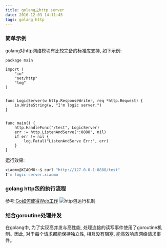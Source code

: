 ```yaml
---
title: golang之http server
date: 2016-12-03 14:11:45
tags: golang http
---
```


### 简单示例
golang对http网络模块有比较完备的标准库支持, 如下示例:

<!--more-->

```golang
package main

import (
    "io"
    "net/http"
    "log"
)


func LogicServer(w http.ResponseWriter, req *http.Request) {
    io.WriteString(w, "I'm logic server.")
}


func main() {
    http.HandleFunc("/test", LogicServer)
    err := http.ListenAndServe(":8888", nil)
    if err != nil {
        log.Fatal("ListenAndServe Err:", err)
    }
}
```
运行效果:
```bash
xiaomo@XIAOMO:~$ curl "http://127.0.0.1:8888/test"
I'm logic server.xiaomo
```

### golang http包的执行流程
参考:[Go如何使得Web工作](https://astaxie.gitbooks.io/build-web-application-with-golang/content/zh/03.3.html "http")
![http包运行机制](/img/golang_http.png)

### 结合goroutine处理并发
在golang中, 为了实现高并发与高性能, 处理连接的读写事件使用了goroutine机制。因此, 对于每个请求都能保持独立性, 相互没有阻塞, 能高效响应网络请求事件。

